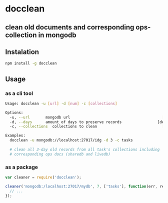 # docclean

## clean old documents and corresponding ops-collection in mongodb

## Instalation

```bash
npm install -g docclean
```

## Usage

### as a cli tool

```bash
Usage: docclean -u [url] -d [num] -c [collections]

Options:
  -u, --url       mongodb url                                         [required]
  -d, --days      amount of days to preserve records                [default: 7]
  -c, --collections  collections to clean                             [required]

Examples:
  docclean -u mongodb://localhost:27017/idg -d 3 -c tasks
     
  # clean all 3-day old records from all task's collections including 
  # corresponding ops docs (sharedb and livedb) 
```          
               
### as a package

``` js
var cleaner = require('docclean');

cleaner('mongodb:/localhost:27017/mydb', 7, ['tasks'], function(err, results){
  // ...
});
```
                                  
